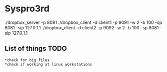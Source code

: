 # Syspro3rd

./dropbox_server -p 8081
./dropbox_client -d client1 -p 9091 -w 2 -b 100 -sp 8081 -sip 127.0.1.1
./dropbox_client -d client2 -p 9092 -w 2 -b 100 -sp 8081 -sip 127.0.1.1

## List of things TODO

    *check for big files
    *check if working at linux workstations
